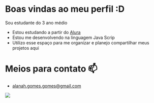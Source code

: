 # Boas vindas ao meu perfil :D

Sou estudante do 3 ano médio
- Estou estudando a partir do [Alura](https://www.alura.com.br)
- Estou me desenvolvendo na linguagem Java Scrip
- Utilizo esse espaço para me organizar e planejo compartilhar meus projetos aqui

# Meios para contato 📫
- alanah.gomes.gomes@gmail.com

![](  https://media.tenor.com/kapiIMBSRgYAAAAi/lindo-cute.gif)
